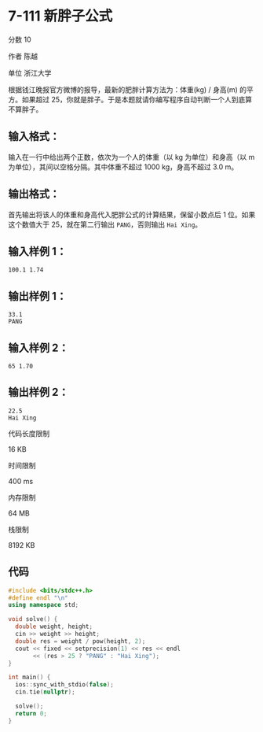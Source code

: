 # **7-111 新胖子公式**

分数 10

作者 陈越

单位 浙江大学

根据钱江晚报官方微博的报导，最新的肥胖计算方法为：体重(kg) / 身高(m) 的平方。如果超过 25，你就是胖子。于是本题就请你编写程序自动判断一个人到底算不算胖子。

## 输入格式：

输入在一行中给出两个正数，依次为一个人的体重（以 kg 为单位）和身高（以 m 为单位），其间以空格分隔。其中体重不超过 1000 kg，身高不超过 3.0 m。

## 输出格式：

首先输出将该人的体重和身高代入肥胖公式的计算结果，保留小数点后 1 位。如果这个数值大于 25，就在第二行输出 `PANG`，否则输出 `Hai Xing`。

## 输入样例 1：

```in
100.1 1.74
```

## 输出样例 1：

```out
33.1
PANG
```

## 输入样例 2：

```in
65 1.70
```

## 输出样例 2：

```out
22.5
Hai Xing
```

代码长度限制

16 KB

时间限制

400 ms

内存限制

64 MB

栈限制

8192 KB

## 代码

```cpp
#include <bits/stdc++.h>
#define endl "\n"
using namespace std;

void solve() {
  double weight, height;
  cin >> weight >> height;
  double res = weight / pow(height, 2);
  cout << fixed << setprecision(1) << res << endl
       << (res > 25 ? "PANG" : "Hai Xing");
}

int main() {
  ios::sync_with_stdio(false);
  cin.tie(nullptr);

  solve();
  return 0;
}
```

